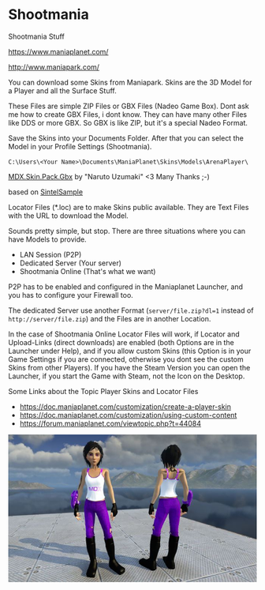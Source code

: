 # Shootmania
Shootmania Stuff

https://www.maniaplanet.com/

http://www.maniapark.com/

You can download some Skins from Maniapark. Skins are the 3D Model for a Player and all the Surface Stuff.

These Files are simple ZIP Files or GBX Files (Nadeo Game Box). Dont ask me how to create GBX Files, i dont know. They can have many other Files like DDS or more GBX. So GBX is like ZIP, but it's a special Nadeo Format.

Save the Skins into your Documents Folder. After that you can select the Model in your Profile Settings (Shootmania).

```
C:\Users\<Your Name>\Documents\ManiaPlanet\Skins\Models\ArenaPlayer\
```

[MDX.Skin.Pack.Gbx](./ArenaPlayer/) by "Naruto Uzumaki" <3 Many Thanks ;-)

based on [SintelSample](http://www.maniapark.com/ressource.php?id=1470)

Locator Files (*.loc) are to make Skins public available. They are Text Files with the URL to download the Model.

Sounds pretty simple, but stop. There are three situations where you can have Models to provide.

* LAN Session (P2P)
* Dedicated Server (Your server)
* Shootmania Online (That's what we want)

P2P has to be enabled and configured in the Maniaplanet Launcher, and you has to configure your Firewall too.

The dedicated Server use another Format (`server/file.zip?dl=1` instead of `http://server/file.zip`) and the Files are in another Location.

In the case of Shootmania Online Locator Files will work, if Locator and Upload-Links (direct downloads) are enabled (both Options are in the Launcher under Help), and if you allow custom Skins (this Option is in your Game Settings if you are connected, otherwise you dont see the custom Skins from other Players). If you have the Steam Version you can open the Launcher, if you start the Game with Steam, not the Icon on the Desktop.

Some Links about the Topic Player Skins and Locator Files

* https://doc.maniaplanet.com/customization/create-a-player-skin
* https://doc.maniaplanet.com/customization/using-custom-content
* https://forum.maniaplanet.com/viewtopic.php?t=44084


![Screenshot](./Screenshots/screenshot_small.jpg)
